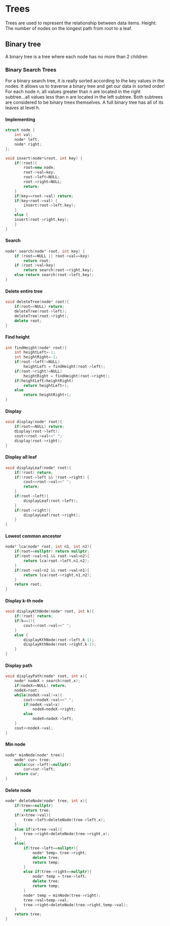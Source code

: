 # Trees

Trees are used to represent the relationship between data items. Height: The number of nodes on the longest path from root to a leaf.

## Binary tree

A binary tree is a tree where each node has no more than 2 children

### Binary Search Trees

For a binary search tree, it is really sorted according to the key values in the nodes. It allows us to traverse a binary tree and get our data in sorted order! For each node n, all values greater than n are located in the right subtree...all values less than n are located in the left subtree. Both subtrees are considered to be binary trees themselves. A full binary tree has all of its leaves at level h.

#### Implementing

```cpp
struct node {
    int val;
    node* left;
    node* right;
};

void insert(node*&root, int key) {
    if(!root){
        root=new node;
        root->val=key;
        root->left=NULL;
        root->right=NULL;
        return;
    }
    if(key==root->val) return;
    if(key<root->val) {
        insert(root->left,key);
    } 
    else {
    insert(root->right,key);
    }
}
```

#### Search

```cpp
node* search(node* root, int key) {
    if (root==NULL || root->val==key)
        return root;
    if (root->val<key)
        return search(root->right,key);
    else return search(root->left,key);
}
```

#### Delete entire tree

```cpp
void deleteTree(node* root){
    if(root==NULL) return;
    deleteTree(root->left);
    deleteTree(root->right);
    delete root;
}
```

#### Find height

```cpp
int findHeight(node* root){
    int heightLeft=-1;
    int heightRight=-1;
    if(root->left!=NULL)
        heightLeft = findHeight(root->left);
    if(root->right!=NULL)
        heightRight = findHeight(root->right);
    if(heightLeft>heightRight)
        return heightLeft+1;
    else
        return heightRight+1;
}
```

#### Display

```cpp
void display(node* root){
    if(root==NULL) return;
    display(root->left);
    cout<<root->val<<" ";
    display(root->right);
}
```

#### Display all leaf

```cpp
void displayLeaf(node* root){
    if(!root) return;
    if(!root->left && !root->right) {
        cout<<root->val<<" ";
        return;
    } 
    if(root->left){
        displayLeaf(root->left);
    } 
    if(root->right){
        displayLeaf(root->right);
    }
}
```

#### Lowest common ancestor

```cpp
node* lca(node* root, int n1, int n2){
    if(root==nullptr) return nullptr;
    if(root->val>n1 && root->val>n2){
        return lca(root->left,n1,n2);
    } 
    if(root->val<n2 && root->val<n1){
        return lca(root->right,n1,n2);
    } 
    return root;
}
```

#### Display k-th node

```cpp
void displayKthNode(node* root, int k){
    if(!root) return;
    if(k==1){
        cout<<root->val<<" ";
    } 
    else {
        displayKthNode(root->left,k-1);
        displayKthNode(root->right,k-1);
    }
}
```

#### Display path

```cpp
void displayPath(node* root, int x){
    node* nodeX = search(root,x);
    if(nodeX==NULL) return;
    nodeX=root;
    while(nodeX->val!=x){
        cout<<nodeX->val<<" ";
        if(nodeX->val<x)
            nodeX=nodeX->right;
        else
            nodeX=nodeX->left;
    } 
    cout<<nodeX->val;
}
```

#### Min node

```cpp
node* minNode(node* tree){
    node* cur= tree;
    while(cur->left!=nullptr)
        cur=cur->left;
    return cur;
}
```

#### Delete node

```cpp
node* deleteNode(node* tree, int x){
    if(tree==nullptr)
        return tree;
    if(x<tree->val){
        tree->left=deleteNode(tree->left,x);
    } 
    else if(x>tree->val){
        tree->right=deleteNode(tree->right,x);
    } 
    else{
        if(tree->left==nullptr){
            node* temp= tree->right;
            delete tree;
            return temp;
        }
        else if(tree->right==nullptr){
            node* temp = tree->left;
            delete tree;
            return temp;
        } 
        node* temp = minNode(tree->right);
        tree->val=temp->val;
        tree->right=deleteNode(tree->right,temp->val);
    } 
    return tree;
}
```
